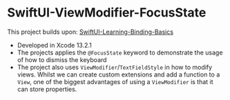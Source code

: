 # SwiftUI-ViewModifier-FocusState

This project builds upon: [SwiftUI-Learning-Binding-Basics](https://github.com/mikechan1234/SwiftUI-Learning-Binding-Basics)

- Developed in Xcode 13.2.1
- The projects applies the `@FocusState` keyword to demonstrate the usage of how to dismiss the keyboard 
- The project also uses `ViewModifier`/`TextFieldStyle` in how to modify views. Whilst we can create custom extensions and add a function to a `View`, one of the biggest advantages of using a `ViewModifier` is that it can store properties.
